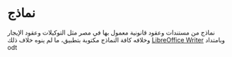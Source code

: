 # نماذج
نماذج من مستندات وعقود قانونية معمول بها في مصر مثل التوكيلات وعقود الإيجار وخلافه
كافة النماذج مكتوبة بتطبيق، ما لم ينوه خلاف ذلك 
[LibreOffice Writer](https://www.libreoffice.org/discover/writer/)
وبامتداد odt
